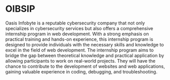 # OIBSIP
Oasis Infobyte is a reputable cybersecurity company that not only specializes in cybersecurity services but also offers a comprehensive internship program in web development. With a strong emphasis on practical training and hands-on experience, this internship program is designed to provide individuals with the necessary skills and knowledge to excel in the field of web development.
The internship program aims to bridge the gap between theoretical knowledge and practical application by allowing participants to work on real-world projects. They will have the chance to contribute to the development of websites and web applications, gaining valuable experience in coding, debugging, and troubleshooting.
